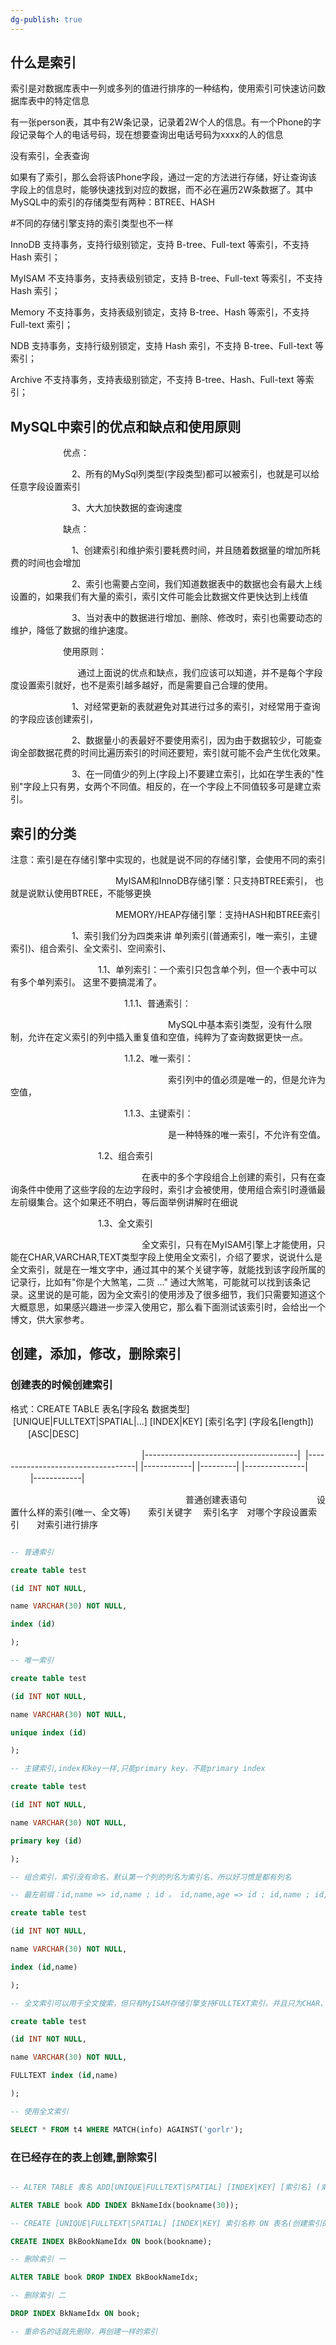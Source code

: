 ```yaml
---
dg-publish: true
---
```

## 什么是索引

索引是对数据库表中一列或多列的值进行排序的一种结构，使用索引可快速访问数据库表中的特定信息  

有一张person表，其中有2W条记录，记录着2W个人的信息。有一个Phone的字段记录每个人的电话号码，现在想要查询出电话号码为xxxx的人的信息

没有索引，全表查询

如果有了索引，那么会将该Phone字段，通过一定的方法进行存储，好让查询该字段上的信息时，能够快速找到对应的数据，而不必在遍历2W条数据了。其中MySQL中的索引的存储类型有两种：BTREE、HASH

#不同的存储引擎支持的索引类型也不一样

InnoDB 支持事务，支持行级别锁定，支持 B-tree、Full-text 等索引，不支持 Hash 索引；

MyISAM 不支持事务，支持表级别锁定，支持 B-tree、Full-text 等索引，不支持 Hash 索引；

Memory 不支持事务，支持表级别锁定，支持 B-tree、Hash 等索引，不支持 Full-text 索引；

NDB 支持事务，支持行级别锁定，支持 Hash 索引，不支持 B-tree、Full-text 等索引；

Archive 不支持事务，支持表级别锁定，不支持 B-tree、Hash、Full-text 等索引；

## MySQL中索引的优点和缺点和使用原则

　　　　　　优点：

　　　　　　　2、所有的MySql列类型(字段类型)都可以被索引，也就是可以给任意字段设置索引

　　　　　　　3、大大加快数据的查询速度

　　　　　　缺点：

　　　　　　　1、创建索引和维护索引要耗费时间，并且随着数据量的增加所耗费的时间也会增加

　　　　　　　2、索引也需要占空间，我们知道数据表中的数据也会有最大上线设置的，如果我们有大量的索引，索引文件可能会比数据文件更快达到上线值

　　　　　　　3、当对表中的数据进行增加、删除、修改时，索引也需要动态的维护，降低了数据的维护速度。

　　　　　　使用原则：

　　　　　　      通过上面说的优点和缺点，我们应该可以知道，并不是每个字段度设置索引就好，也不是索引越多越好，而是需要自己合理的使用。

　　　　　　　1、对经常更新的表就避免对其进行过多的索引，对经常用于查询的字段应该创建索引，

　　　　　　　2、数据量小的表最好不要使用索引，因为由于数据较少，可能查询全部数据花费的时间比遍历索引的时间还要短，索引就可能不会产生优化效果。

　　　　　　　3、在一同值少的列上(字段上)不要建立索引，比如在学生表的"性别"字段上只有男，女两个不同值。相反的，在一个字段上不同值较多可是建立索引。

## 索引的分类　

注意：索引是在存储引擎中实现的，也就是说不同的存储引擎，会使用不同的索引

　　　　　　　　　　　　MyISAM和InnoDB存储引擎：只支持BTREE索引， 也就是说默认使用BTREE，不能够更换

　　　　　　　　　　　　MEMORY/HEAP存储引擎：支持HASH和BTREE索引

　　　　　　　1、索引我们分为四类来讲 单列索引(普通索引，唯一索引，主键索引)、组合索引、全文索引、空间索引、

　　　　　　　　　　1.1、单列索引：一个索引只包含单个列，但一个表中可以有多个单列索引。 这里不要搞混淆了。

　　　　　　　　　　　　　1.1.1、普通索引：

　　　　　　　　　　　　　　　　　　MySQL中基本索引类型，没有什么限制，允许在定义索引的列中插入重复值和空值，纯粹为了查询数据更快一点。

　　　　　　　　　　　　　1.1.2、唯一索引：

　　　　　　　　　　　　　　　　　　索引列中的值必须是唯一的，但是允许为空值，

　　　　　　　　　　　　　1.1.3、主键索引：

　　　　　　　　　　　　　　　　　　是一种特殊的唯一索引，不允许有空值。

　　　　　　　　　　1.2、组合索引

　　　　　　　　　　　　　　　在表中的多个字段组合上创建的索引，只有在查询条件中使用了这些字段的左边字段时，索引才会被使用，使用组合索引时遵循最左前缀集合。这个如果还不明白，等后面举例讲解时在细说　

　　　　　　　　　　1.3、全文索引

　　　　　　　　　　　　　　　全文索引，只有在MyISAM引擎上才能使用，只能在CHAR,VARCHAR,TEXT类型字段上使用全文索引，介绍了要求，说说什么是全文索引，就是在一堆文字中，通过其中的某个关键字等，就能找到该字段所属的记录行，比如有"你是个大煞笔，二货 ..." 通过大煞笔，可能就可以找到该条记录。这里说的是可能，因为全文索引的使用涉及了很多细节，我们只需要知道这个大概意思，如果感兴趣进一步深入使用它，那么看下面测试该索引时，会给出一个博文，供大家参考。

## 创建，添加，修改，删除索引

### 创建表的时候创建索引

格式：CREATE TABLE 表名[字段名 数据类型]  [UNIQUE|FULLTEXT|SPATIAL|...] [INDEX|KEY] [索引名字] (字段名[length]) 　　[ASC|DESC]

　　　　　　　　　　　　　　　|--------------------------------------|  |-----------------------------------| |------------| |---------| |---------------|  　　|------------|

　　　　　　　　　　　　　　　　　　　　普通创建表语句　　　　　　　　设置什么样的索引(唯一、全文等)　　索引关键字　 索引名字　对哪个字段设置索引　　对索引进行排序　

```sql

-- 普通索引

create table test

(id INT NOT NULL,

name VARCHAR(30) NOT NULL,

index (id)

);

-- 唯一索引

create table test

(id INT NOT NULL,

name VARCHAR(30) NOT NULL,

unique index (id)

);

-- 主键索引,index和key一样,只能primary key，不能primary index

create table test

(id INT NOT NULL,

name VARCHAR(30) NOT NULL,

primary key (id)

);

-- 组合索引，索引没有命名，默认第一个列的列名为索引名，所以好习惯是都有列名

-- 最左前缀：id,name => id,name ; id 。 id,name,age => id ; id,name ; id,name,age  。

create table test

(id INT NOT NULL,

name VARCHAR(30) NOT NULL,

index (id,name)

);

-- 全文索引可以用于全文搜索，但只有MyISAM存储引擎支持FULLTEXT索引，并且只为CHAR、VARCHAR和TEXT列服务。索引总是对整个列进行，不支持前缀索引，

create table test

(id INT NOT NULL,

name VARCHAR(30) NOT NULL,

FULLTEXT index (id,name)

);

-- 使用全文索引

SELECT * FROM t4 WHERE MATCH(info) AGAINST('gorlr');

```

### 在已经存在的表上创建,删除索引

```sql

-- ALTER TABLE 表名 ADD[UNIQUE|FULLTEXT|SPATIAL] [INDEX|KEY] [索引名] (索引字段名)[ASC|DESC]

ALTER TABLE book ADD INDEX BkNameIdx(bookname(30));

-- CREATE [UNIQUE|FULLTEXT|SPATIAL] [INDEX|KEY] 索引名称 ON 表名(创建索引的字段名[length])[ASC|DESC]

CREATE INDEX BkBookNameIdx ON book(bookname);

-- 删除索引 一

ALTER TABLE book DROP INDEX BkBookNameIdx;

-- 删除索引 二

DROP INDEX BkNameIdx ON book;

-- 重命名的话就先删除，再创建一样的索引

```